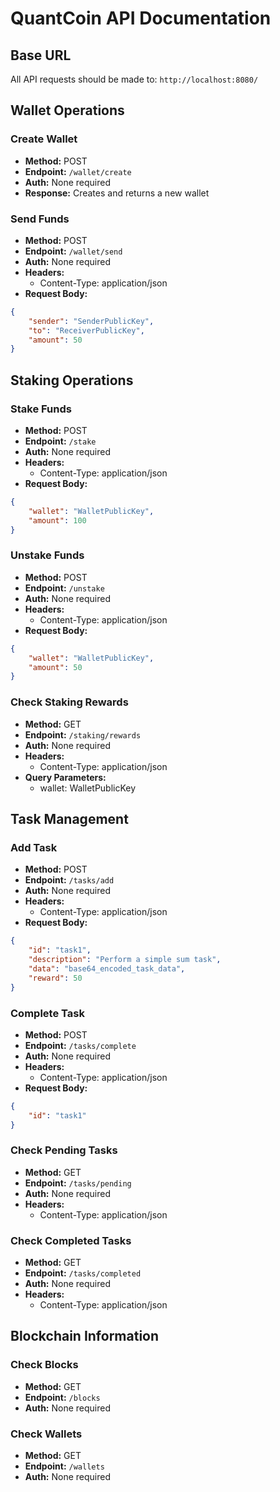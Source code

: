 # QuantCoin API Documentation

## Base URL
All API requests should be made to: `http://localhost:8080/`

## Wallet Operations

### Create Wallet
- **Method:** POST
- **Endpoint:** `/wallet/create`
- **Auth:** None required
- **Response:** Creates and returns a new wallet

### Send Funds
- **Method:** POST
- **Endpoint:** `/wallet/send`
- **Auth:** None required
- **Headers:** 
  - Content-Type: application/json
- **Request Body:**
```json
{
    "sender": "SenderPublicKey",
    "to": "ReceiverPublicKey",
    "amount": 50
}
```

## Staking Operations

### Stake Funds
- **Method:** POST
- **Endpoint:** `/stake`
- **Auth:** None required
- **Headers:** 
  - Content-Type: application/json
- **Request Body:**
```json
{
    "wallet": "WalletPublicKey",
    "amount": 100
}
```

### Unstake Funds
- **Method:** POST
- **Endpoint:** `/unstake`
- **Auth:** None required
- **Headers:** 
  - Content-Type: application/json
- **Request Body:**
```json
{
    "wallet": "WalletPublicKey",
    "amount": 50
}
```

### Check Staking Rewards
- **Method:** GET
- **Endpoint:** `/staking/rewards`
- **Auth:** None required
- **Headers:** 
  - Content-Type: application/json
- **Query Parameters:**
  - wallet: WalletPublicKey

## Task Management

### Add Task
- **Method:** POST
- **Endpoint:** `/tasks/add`
- **Auth:** None required
- **Headers:** 
  - Content-Type: application/json
- **Request Body:**
```json
{
    "id": "task1",
    "description": "Perform a simple sum task",
    "data": "base64_encoded_task_data",
    "reward": 50
}
```

### Complete Task
- **Method:** POST
- **Endpoint:** `/tasks/complete`
- **Auth:** None required
- **Headers:** 
  - Content-Type: application/json
- **Request Body:**
```json
{
    "id": "task1"
}
```

### Check Pending Tasks
- **Method:** GET
- **Endpoint:** `/tasks/pending`
- **Auth:** None required
- **Headers:** 
  - Content-Type: application/json

### Check Completed Tasks
- **Method:** GET
- **Endpoint:** `/tasks/completed`
- **Auth:** None required
- **Headers:** 
  - Content-Type: application/json

## Blockchain Information

### Check Blocks
- **Method:** GET
- **Endpoint:** `/blocks`
- **Auth:** None required

### Check Wallets
- **Method:** GET
- **Endpoint:** `/wallets`
- **Auth:** None required